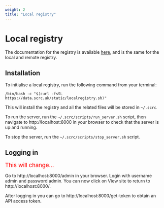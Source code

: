 ```yaml
---
weight: 2
title: "Local registry"
---
```


# Local registry


The documentation for the registry is available [here](https://data.scrc.uk/docs/), and is the same for the local and remote registry.

## Installation

To initialise a local registry, run the following command from your terminal:

```
/bin/bash -c "$(curl -fsSL https://data.scrc.uk/static/localregistry.sh)"
```

This will install the registry and all the related files will be stored in `~/.scrc`.

To run the server, run the `~/.scrc/scripts/run_server.sh` script, then navigate to http://localhost:8000 in your browser to check that the server is up and running.

To stop the server, run the `~/.scrc/scripts/stop_server.sh` script.

## Logging in

<span style="font-size:14pt; color:red">This will change...</span>

Go to http://localhost:8000/admin in your browser. Login with username admin and password admin. You can now click on View site to return to http://localhost:8000/.

After logging in you can go to http://localhost:8000/get-token to obtain an API access token.